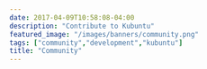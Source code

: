 ```yaml
---
date: 2017-04-09T10:58:08-04:00
description: "Contribute to Kubuntu"
featured_image: "/images/banners/community.png"
tags: ["community","development","kubuntu"]
title: "Community"
---
```


